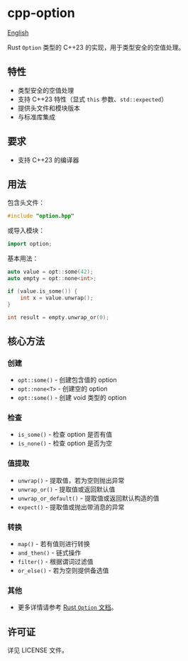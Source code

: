 # cpp-option

[English](README.md)

Rust `Option` 类型的 C++23 的实现，用于类型安全的空值处理。

## 特性

- 类型安全的空值处理
- 支持 C++23 特性（显式 `this` 参数、`std::expected`）
- 提供头文件和模块版本
- 与标准库集成

## 要求

- 支持 C++23 的编译器

## 用法

包含头文件：
```cpp
#include "option.hpp"
```

或导入模块：
```cpp
import option;
```

基本用法：
```cpp
auto value = opt::some(42);
auto empty = opt::none<int>;

if (value.is_some()) {
	int x = value.unwrap();
}

int result = empty.unwrap_or(0);
```

## 核心方法

### 创建
- `opt::some()` - 创建包含值的 option
- `opt::none<T>` - 创建空的 option
- `opt::some()` - 创建 void 类型的 option

### 检查
- `is_some()` - 检查 option 是否有值
- `is_none()` - 检查 option 是否为空

### 值提取
- `unwrap()` - 提取值，若为空则抛出异常
- `unwrap_or()` - 提取值或返回默认值
- `unwrap_or_default()` - 提取值或返回默认构造的值
- `expect()` - 提取值或抛出带消息的异常

### 转换
- `map()` - 若有值则进行转换
- `and_then()` - 链式操作
- `filter()` - 根据谓词过滤值
- `or_else()` - 若为空则提供备选值

### 其他
- 更多详情请参考 [Rust `Option` 文档](https://docs.rs/rustc-std-workspace-std/1.0.1/std/option/index.html)。

## 许可证

详见 LICENSE 文件。
